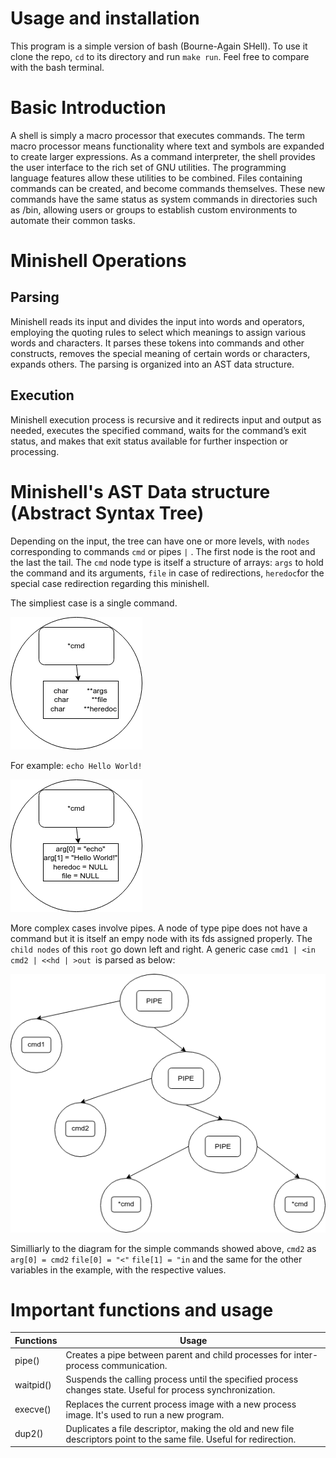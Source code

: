 # Usage and installation
This program is a simple version of bash (Bourne-Again SHell). To use it clone the repo, `cd` to its directory and run `make run`. 
Feel free to compare with the bash terminal.

# Basic Introduction
A shell is simply a macro processor that executes commands. The term macro processor means functionality where text and symbols are
expanded to create larger expressions. As a command interpreter, the shell provides the user interface to the rich set of GNU utilities.
The programming language features allow these utilities to be combined. Files containing commands can be created, and become commands themselves.
These new commands have the same status as system commands in directories such as /bin, allowing users or groups to establish custom
environments to automate their common tasks.

# Minishell Operations
## Parsing
Minishell reads its input and divides the input into words and operators, employing the quoting rules to select which meanings to assign various words
and characters.
It parses these tokens into commands and other constructs, removes the special meaning of certain words or characters, expands others. The parsing
is organized into an AST data structure.

## Execution
Minishell execution process is recursive and it  redirects input and output as needed, executes the specified command, waits for the command’s 
exit status, and makes that exit status available for further inspection or processing.

# Minishell's AST Data structure (Abstract Syntax Tree)
Depending on the input, the tree can have one or more levels, with `nodes` corresponding to commands `cmd` or pipes `|` . 
The first node is the root and the last the tail. 
The `cmd` node type is itself a structure of arrays: `args` to hold the command and its arguments, 
`file` in case of redirections, `heredoc`for the special case redirection regarding this minishell.

The simpliest case is a single command.

![simple_node](simple_node.png)

For example: `echo Hello World!`

![simple_example](simple_example.png)

More complex cases involve pipes. A node of type pipe does not have a command but it is itself an empy node with its fds assigned properly.
The `child nodes` of this `root` go down left and right. A generic case `cmd1 | <in cmd2 | <<hd | >out `is parsed as below:

![complex_example](complex_example.png)

Similliarly to the diagram for the simple commands showed above, `cmd2` as `arg[0] = cmd2` `file[0] = "<"` `file[1] = "in` and the same for the other variables in the example, with the respective values.

# Important functions and usage

| Functions |               Usage                  |
| --------- | ------------------------------------ |
| pipe()    | Creates a pipe between parent and child processes for inter-process communication. |
| waitpid() | Suspends the calling process until the specified process changes state. Useful for process synchronization. |
| execve()  | Replaces the current process image with a new process image. It's used to run a new program. |
| dup2()    | Duplicates a file descriptor, making the old and new file descriptors point to the same file. Useful for redirection. |


